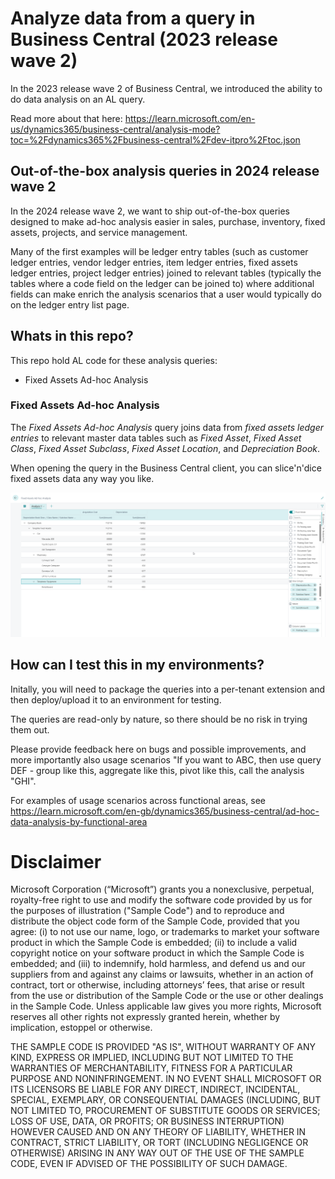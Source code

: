 # Analyze data from a query in Business Central (2023 release wave 2)
In the 2023 release wave 2 of Business Central, we introduced the ability to do data analysis on an AL query.

Read more about that here: https://learn.microsoft.com/en-us/dynamics365/business-central/analysis-mode?toc=%2Fdynamics365%2Fbusiness-central%2Fdev-itpro%2Ftoc.json

## Out-of-the-box analysis queries in 2024 release wave 2

In the 2024 release wave 2, we want to ship out-of-the-box queries designed to make ad-hoc analysis easier in sales, purchase, inventory, fixed assets, projects, and service management.

Many of the first examples will be ledger entry tables (such as customer ledger entries, vendor ledger entries, item ledger entries, fixed assets ledger entries, project ledger entries) joined to relevant tables (typically the tables where a code field on the ledger can be joined to) where additional fields can make enrich the analysis scenarios that a user would typically do on the ledger entry list page. 

## Whats in this repo?

This repo hold AL code for these analysis queries:
* Fixed Assets Ad-hoc Analysis

### Fixed Assets Ad-hoc Analysis

The *Fixed Assets Ad-hoc Analysis* query joins data from *fixed assets ledger entries* to relevant master data tables such as *Fixed Asset*, *Fixed Asset Class*, *Fixed Asset Subclass*, *Fixed Asset Location*, and *Depreciation Book*.

When opening the query in the Business Central client, you can slice'n'dice fixed assets data any way you like. 

![FA](../images/AdhocAnalysisFAQuery.png)


## How can I test this in my environments?

Initally, you will need to package the queries into a per-tenant extension and then deploy/upload it to an environment for testing. 

The queries are read-only by nature, so there should be no risk in trying them out. 

Please provide feedback here on bugs and possible improvements, and more importantly also usage scenarios "If you want to ABC, then use query DEF - group like this, aggregate like this, pivot like this, call the analysis "GHI".

For examples of usage scenarios across functional areas, see https://learn.microsoft.com/en-gb/dynamics365/business-central/ad-hoc-data-analysis-by-functional-area


# Disclaimer
Microsoft Corporation (“Microsoft”) grants you a nonexclusive, perpetual, royalty-free right to use and modify the software code provided by us for the purposes of illustration  ("Sample Code") and to reproduce and distribute the object code form of the Sample Code, provided that you agree: (i) to not use our name, logo, or trademarks to market your software product in which the Sample Code is embedded; (ii) to include a valid copyright notice on your software product in which the Sample Code is embedded; and (iii) to indemnify, hold harmless, and defend us and our suppliers from and against any claims or lawsuits, whether in an action of contract, tort or otherwise, including attorneys’ fees, that arise or result from the use or distribution of the Sample Code or the use or other dealings in the Sample Code. Unless applicable law gives you more rights, Microsoft reserves all other rights not expressly granted herein, whether by implication, estoppel or otherwise. 

THE SAMPLE CODE IS PROVIDED "AS IS", WITHOUT WARRANTY OF ANY KIND, EXPRESS OR IMPLIED, INCLUDING BUT NOT LIMITED TO THE WARRANTIES OF MERCHANTABILITY, FITNESS FOR A PARTICULAR PURPOSE AND NONINFRINGEMENT. IN NO EVENT SHALL MICROSOFT OR ITS LICENSORS BE LIABLE FOR ANY DIRECT, INDIRECT, INCIDENTAL, SPECIAL, EXEMPLARY, OR CONSEQUENTIAL DAMAGES (INCLUDING, BUT NOT LIMITED TO, PROCUREMENT OF SUBSTITUTE GOODS OR SERVICES; LOSS OF USE, DATA, OR PROFITS; OR BUSINESS INTERRUPTION) HOWEVER CAUSED AND ON ANY THEORY OF LIABILITY, WHETHER IN CONTRACT, STRICT LIABILITY, OR TORT (INCLUDING NEGLIGENCE OR OTHERWISE) ARISING IN ANY WAY OUT OF THE USE OF THE SAMPLE CODE, EVEN IF ADVISED OF THE POSSIBILITY OF SUCH DAMAGE.